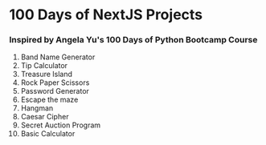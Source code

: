 # 100 Days of NextJS Projects

### Inspired by Angela Yu's 100 Days of Python Bootcamp Course

1. Band Name Generator
2. Tip Calculator
3. Treasure Island
4. Rock Paper Scissors
5. Password Generator
6. Escape the maze
7. Hangman
8. Caesar Cipher
9. Secret Auction Program
10. Basic Calculator